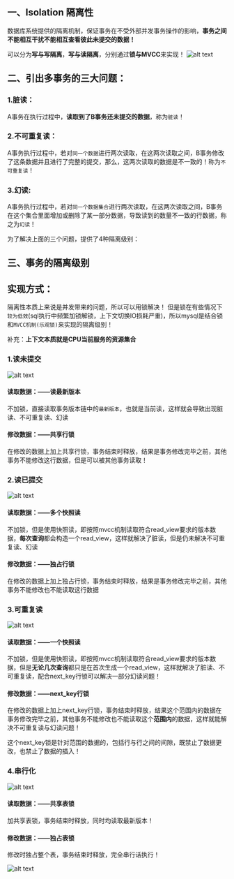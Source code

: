## 一、Isolation 隔离性
  数据库系统提供的隔离机制，保证事务在不受外部并发事务操作的影响，**事务之间不能相互干扰不能相互查看彼此未提交的数据！**

  可以分为**写与写隔离**，**写与读隔离**，分别通过**锁与MVCC**来实现！
![alt text](../../img/事务的隔离性—写写隔离，写读隔离.png)


## 二、引出多事务的三大问题：

### 1.脏读：
A事务在执行过程中，**读取到了B事务还未提交的数据**，称为`脏读`！

### 2.不可重复读：
A事务执行过程中，若对`同一个数据`进行两次读取，在这两次读取之间，B事务修改了这条数据并且进行了完整的提交，那么，这两次读取的数据是不一致的！称为`不可重复读`！

### 3.幻读:
A事务执行过程中，若对`同一个数据集合`进行两次读取，在这两次读取之间，B事务在这个集合里面增加或删除了某一部分数据，导致读到的数量不一致的行数据，称之为`幻读`！



为了解决上面的三个问题，提供了4种隔离级别：
## 三、事务的隔离级别

## 实现方式：
隔离性本质上来说是并发带来的问题，所以可以用锁解决！
但是锁在有些情况下`较为低效`(sql执行中频繁加锁解锁，上下文切换IO损耗严重)，所以mysql是结合锁和`MVCC机制(乐观锁)`来实现的隔离级别！

补充：**上下文本质就是CPU当前服务的资源集合**


### 1.读未提交
![alt text](../../img/隔离级别的4种原理/读未提交.png)

#### 读取数据：——读最新版本
不加锁，直接读取事务版本链中的`最新版本`，也就是当前读，这样就会导致出现脏读、不可重复读、幻读

#### 修改数据：——共享行锁
在修改的数据上加上共享行锁，事务结束时释放，结果是事务修改完毕之前，其他事务不能修改这行数据，但是可以被其他事务读取！



### 2.读已提交
![alt text](../../img/隔离级别的4种原理/读已提交.png)
#### 读取数据：——多个快照读
不加锁，但是使用快照读，即按照mvcc机制读取符合read_view要求的版本数据，**每次查询**都会构造一个read_view，这样就解决了脏读，但是仍未解决不可重复读、幻读

#### 修改数据：——独占行锁
在修改的数据上加上独占行锁，事务结束时释放，结果是事务修改完毕之前，其他事务不能修改也不能读取这行数据



### 3.可重复读
![alt text](../../img/隔离级别的4种原理/可重复读.png)

#### 读取数据：——一个快照读
不加锁，但是使用快照读，即按照mvcc机制读取符合read_view要求的版本数据，但是**无论几次查询**都只是在首次生成一个read_view，这样就解决了脏读、不可重复读，配合next_key行锁可以解决一部分幻读问题！


#### 修改数据：——next_key行锁
在修改的数据上加上next_key行锁，事务结束时释放，结果这个范围内的数据在事务修改完毕之前，其他事务不能修改也不能读取这个**范围内**的数据，这样就能解决不可重复读与幻读问题！

这个next_key锁是针对范围的数据的，包括行与行之间的间隙，既禁止了数据更改，也禁止了数据的插入！



### 4.串行化
![alt text](../../img/隔离级别的4种原理/串行读.png)
#### 读取数据：——共享表锁
加共享表锁，事务结束时释放，同时均读取最新版本！

#### 修改数据：——独占表锁
修改时独占整个表，事务结束时释放，完全串行话执行！



![alt text](../../img/隔离力度与并发力度抉择.png)